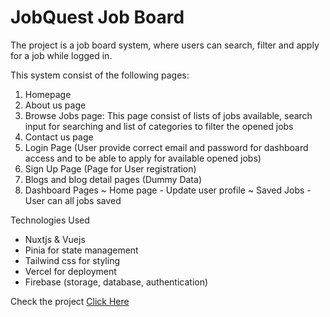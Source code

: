 
# JobQuest Job Board

The project is a job board system, where users can search, filter and apply for a job while logged in.

This system consist of the following pages:

1. Homepage 
2. About us page
3. Browse Jobs page: This page consist of lists of jobs available, search input for searching and list of categories to filter the opened jobs
4. Contact us page
5. Login Page (User provide correct email and password for dashboard access and to be able to apply for available opened jobs)
6. Sign Up Page (Page for User registration)
7. Blogs and blog detail pages (Dummy Data)
8. Dashboard Pages
   ~ Home page - Update user profile
   ~ Saved Jobs - User can all jobs saved 

Technologies Used 

+ Nuxtjs & Vuejs
+ Pinia for state management
+ Tailwind css for styling 
+ Vercel for deployment
+ Firebase (storage, database, authentication)

Check the project [Click Here](https://app-jobquest.vercel.app)
